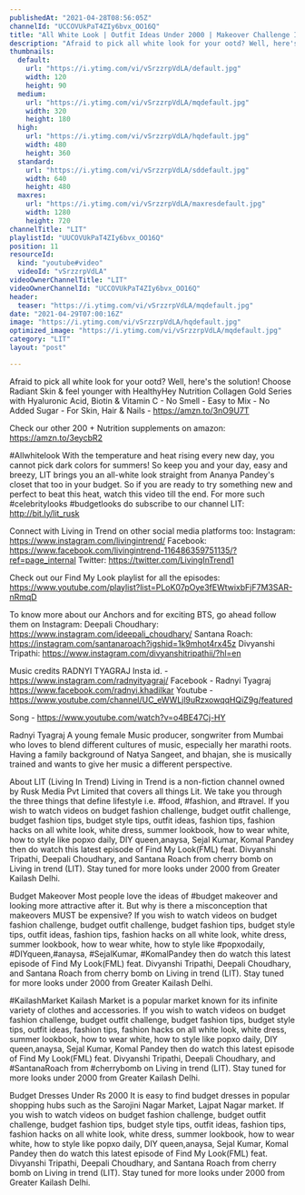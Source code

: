```yaml
---
publishedAt: "2021-04-28T08:56:05Z"
channelId: "UCCOVUkPaT4ZIy6bvx_OO16Q"
title: "All White Look | Outfit Ideas Under 2000 | Makeover Challenge In Greater Kailash Delhi | FML #25"
description: "Afraid to pick all white look for your ootd? Well, here's the solution! \nChoose Radiant Skin & feel younger with HealthyHey Nutrition Collagen Gold Series with Hyaluronic Acid, Biotin & Vitamin C - No Smell - Easy to Mix - No Added Sugar - For Skin, Hair & Nails - https://amzn.to/3nO9U7T\n\nCheck our other 200 + Nutrition supplements on amazon: https://amzn.to/3eycbR2\n\n#Allwhitelook\nWith the temperature and heat rising every new day, you cannot pick dark colors for summers! So keep you and your day, easy and breezy, LIT brings you an all-white look straight from Ananya Pandey's closet that too in your budget.\nSo if you are ready to try something new and perfect to beat this heat, watch this video till the end. For more such #celebritylooks #budgetlooks do subscribe to our channel LIT: http://bit.ly/lit_rusk\n\nConnect with Living in Trend on other social media platforms too: \nInstagram: https://www.instagram.com/livingintrend/ \nFacebook: https://www.facebook.com/livingintrend-116486359751135/?ref=page_internal \nTwitter: https://twitter.com/LivingInTrend1\n\nCheck out our Find My Look playlist for all the episodes: https://www.youtube.com/playlist?list=PLoK07pOye3fEWtwixbFjF7M3SAR-nRmqD\n \nTo know more about our Anchors and for exciting BTS, go ahead follow them on Instagram: \nDeepali Choudhary: https://www.instagram.com/ideepali_choudhary/ \nSantana Roach: https://instagram.com/santanaroach?igshid=1k9mhot4rx45z\nDivyanshi Tripathi: https://www.instagram.com/divyanshitripathii/?hl=en\n\nMusic credits\nRADNYI TYAGRAJ\nInsta id. - https://www.instagram.com/radnyityagraj/\nFacebook - Radnyi Tyagraj https://www.facebook.com/radnyi.khadilkar\nYoutube - https://www.youtube.com/channel/UC_eWWLjl9uRzxowqqHQiZ9g/featured\n\nSong - https://www.youtube.com/watch?v=o4BE47Cj-HY\n\nRadnyi Tyagraj\nA young female Music producer, songwriter from Mumbai who loves to blend different cultures of music, especially her marathi roots. \nHaving a family background of Natya Sangeet, and bhajan, she is musically trained and wants to give her music a different perspective.\n\nAbout LIT (Living In Trend)\nLiving in Trend is a non-fiction channel owned by Rusk Media Pvt Limited that covers all things Lit.  We take you through the three things that define lifestyle i.e. #food, #fashion, and #travel. If you wish to watch videos on budget fashion challenge, budget outfit challenge, budget fashion tips, budget style tips, outfit ideas, fashion tips, fashion hacks on all white look, white dress, summer lookbook, how to wear white, how to style like popxo daily, DIY queen,anaysa, Sejal Kumar, Komal Pandey then do watch this latest episode of Find My Look(FML) feat. Divyanshi Tripathi, Deepali Choudhary, and Santana Roach from cherry bomb on Living in trend (LIT). Stay tuned for more looks under 2000 from Greater Kailash Delhi.\n\nBudget Makeover\nMost people love the ideas of #budget makeover and looking more attractive after it. But why is there a misconception that makeovers MUST be expensive? If you wish to watch videos on budget fashion challenge, budget outfit challenge, budget fashion tips, budget style tips, outfit ideas, fashion tips, fashion hacks on all white look, white dress, summer lookbook, how to wear white, how to style like #popxodaily, #DIYqueen,#anaysa, #SejalKumar, #KomalPandey then do watch this latest episode of Find My Look(FML) feat. Divyanshi Tripathi, Deepali Choudhary, and Santana Roach from cherry bomb on Living in trend (LIT). Stay tuned for more looks under 2000 from Greater Kailash Delhi.\n\n#KailashMarket\nKailash Market is a popular market known for its infinite variety of clothes and accessories. If you wish to watch videos on budget fashion challenge, budget outfit challenge, budget fashion tips, budget style tips, outfit ideas, fashion tips, fashion hacks on all white look, white dress, summer lookbook, how to wear white, how to style like popxo daily, DIY queen,anaysa, Sejal Kumar, Komal Pandey then do watch this latest episode of Find My Look(FML) feat. Divyanshi Tripathi, Deepali Choudhary, and #SantanaRoach from #cherrybomb on Living in trend (LIT). Stay tuned for more looks under 2000 from Greater Kailash Delhi.\n\nBudget Dresses Under Rs 2000\nIt is easy to find budget dresses in popular shopping hubs such as the Sarojini Nagar Market, Lajpat Nagar market. If you wish to watch videos on budget fashion challenge, budget outfit challenge, budget fashion tips, budget style tips, outfit ideas, fashion tips, fashion hacks on all white look, white dress, summer lookbook, how to wear white, how to style like popxo daily, DIY queen,anaysa, Sejal Kumar, Komal Pandey then do watch this latest episode of Find My Look(FML) feat. Divyanshi Tripathi, Deepali Choudhary, and Santana Roach from cherry bomb on Living in trend (LIT). Stay tuned for more looks under 2000 from Greater Kailash Delhi."
thumbnails:
  default:
    url: "https://i.ytimg.com/vi/vSrzzrpVdLA/default.jpg"
    width: 120
    height: 90
  medium:
    url: "https://i.ytimg.com/vi/vSrzzrpVdLA/mqdefault.jpg"
    width: 320
    height: 180
  high:
    url: "https://i.ytimg.com/vi/vSrzzrpVdLA/hqdefault.jpg"
    width: 480
    height: 360
  standard:
    url: "https://i.ytimg.com/vi/vSrzzrpVdLA/sddefault.jpg"
    width: 640
    height: 480
  maxres:
    url: "https://i.ytimg.com/vi/vSrzzrpVdLA/maxresdefault.jpg"
    width: 1280
    height: 720
channelTitle: "LIT"
playlistId: "UUCOVUkPaT4ZIy6bvx_OO16Q"
position: 11
resourceId:
  kind: "youtube#video"
  videoId: "vSrzzrpVdLA"
videoOwnerChannelTitle: "LIT"
videoOwnerChannelId: "UCCOVUkPaT4ZIy6bvx_OO16Q"
header:
  teaser: "https://i.ytimg.com/vi/vSrzzrpVdLA/mqdefault.jpg"
date: "2021-04-29T07:00:16Z"
image: "https://i.ytimg.com/vi/vSrzzrpVdLA/hqdefault.jpg"
optimized_image: "https://i.ytimg.com/vi/vSrzzrpVdLA/mqdefault.jpg"
category: "LIT"
layout: "post"

---
```

Afraid to pick all white look for your ootd? Well, here's the solution! 
Choose Radiant Skin & feel younger with HealthyHey Nutrition Collagen Gold Series with Hyaluronic Acid, Biotin & Vitamin C - No Smell - Easy to Mix - No Added Sugar - For Skin, Hair & Nails - https://amzn.to/3nO9U7T

Check our other 200 + Nutrition supplements on amazon: https://amzn.to/3eycbR2

#Allwhitelook
With the temperature and heat rising every new day, you cannot pick dark colors for summers! So keep you and your day, easy and breezy, LIT brings you an all-white look straight from Ananya Pandey's closet that too in your budget.
So if you are ready to try something new and perfect to beat this heat, watch this video till the end. For more such #celebritylooks #budgetlooks do subscribe to our channel LIT: http://bit.ly/lit_rusk

Connect with Living in Trend on other social media platforms too: 
Instagram: https://www.instagram.com/livingintrend/ 
Facebook: https://www.facebook.com/livingintrend-116486359751135/?ref=page_internal 
Twitter: https://twitter.com/LivingInTrend1

Check out our Find My Look playlist for all the episodes: https://www.youtube.com/playlist?list=PLoK07pOye3fEWtwixbFjF7M3SAR-nRmqD
 
To know more about our Anchors and for exciting BTS, go ahead follow them on Instagram: 
Deepali Choudhary: https://www.instagram.com/ideepali_choudhary/ 
Santana Roach: https://instagram.com/santanaroach?igshid=1k9mhot4rx45z
Divyanshi Tripathi: https://www.instagram.com/divyanshitripathii/?hl=en

Music credits
RADNYI TYAGRAJ
Insta id. - https://www.instagram.com/radnyityagraj/
Facebook - Radnyi Tyagraj https://www.facebook.com/radnyi.khadilkar
Youtube - https://www.youtube.com/channel/UC_eWWLjl9uRzxowqqHQiZ9g/featured

Song - https://www.youtube.com/watch?v=o4BE47Cj-HY

Radnyi Tyagraj
A young female Music producer, songwriter from Mumbai who loves to blend different cultures of music, especially her marathi roots. 
Having a family background of Natya Sangeet, and bhajan, she is musically trained and wants to give her music a different perspective.

About LIT (Living In Trend)
Living in Trend is a non-fiction channel owned by Rusk Media Pvt Limited that covers all things Lit.  We take you through the three things that define lifestyle i.e. #food, #fashion, and #travel. If you wish to watch videos on budget fashion challenge, budget outfit challenge, budget fashion tips, budget style tips, outfit ideas, fashion tips, fashion hacks on all white look, white dress, summer lookbook, how to wear white, how to style like popxo daily, DIY queen,anaysa, Sejal Kumar, Komal Pandey then do watch this latest episode of Find My Look(FML) feat. Divyanshi Tripathi, Deepali Choudhary, and Santana Roach from cherry bomb on Living in trend (LIT). Stay tuned for more looks under 2000 from Greater Kailash Delhi.

Budget Makeover
Most people love the ideas of #budget makeover and looking more attractive after it. But why is there a misconception that makeovers MUST be expensive? If you wish to watch videos on budget fashion challenge, budget outfit challenge, budget fashion tips, budget style tips, outfit ideas, fashion tips, fashion hacks on all white look, white dress, summer lookbook, how to wear white, how to style like #popxodaily, #DIYqueen,#anaysa, #SejalKumar, #KomalPandey then do watch this latest episode of Find My Look(FML) feat. Divyanshi Tripathi, Deepali Choudhary, and Santana Roach from cherry bomb on Living in trend (LIT). Stay tuned for more looks under 2000 from Greater Kailash Delhi.

#KailashMarket
Kailash Market is a popular market known for its infinite variety of clothes and accessories. If you wish to watch videos on budget fashion challenge, budget outfit challenge, budget fashion tips, budget style tips, outfit ideas, fashion tips, fashion hacks on all white look, white dress, summer lookbook, how to wear white, how to style like popxo daily, DIY queen,anaysa, Sejal Kumar, Komal Pandey then do watch this latest episode of Find My Look(FML) feat. Divyanshi Tripathi, Deepali Choudhary, and #SantanaRoach from #cherrybomb on Living in trend (LIT). Stay tuned for more looks under 2000 from Greater Kailash Delhi.

Budget Dresses Under Rs 2000
It is easy to find budget dresses in popular shopping hubs such as the Sarojini Nagar Market, Lajpat Nagar market. If you wish to watch videos on budget fashion challenge, budget outfit challenge, budget fashion tips, budget style tips, outfit ideas, fashion tips, fashion hacks on all white look, white dress, summer lookbook, how to wear white, how to style like popxo daily, DIY queen,anaysa, Sejal Kumar, Komal Pandey then do watch this latest episode of Find My Look(FML) feat. Divyanshi Tripathi, Deepali Choudhary, and Santana Roach from cherry bomb on Living in trend (LIT). Stay tuned for more looks under 2000 from Greater Kailash Delhi.